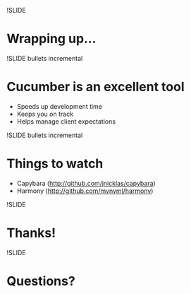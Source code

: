 !SLIDE
# Wrapping up...

!SLIDE bullets incremental
# Cucumber is an excellent tool
* Speeds up development time
* Keeps you on track
* Helps manage client expectations

!SLIDE bullets incremental
# Things to watch
* Capybara (http://github.com/jnicklas/capybara)
* Harmony (http://github.com/mynyml/harmony)

!SLIDE
# Thanks!

!SLIDE
# Questions?
